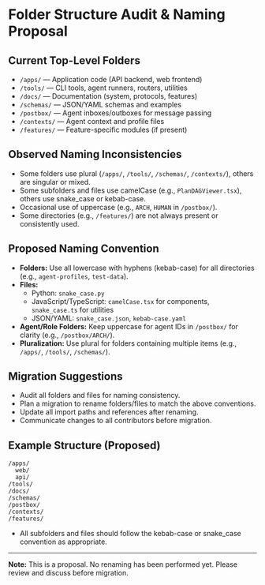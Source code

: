 # Folder Structure Audit & Naming Proposal

## Current Top-Level Folders

- `/apps/`      — Application code (API backend, web frontend)
- `/tools/`     — CLI tools, agent runners, routers, utilities
- `/docs/`      — Documentation (system, protocols, features)
- `/schemas/`   — JSON/YAML schemas and examples
- `/postbox/`   — Agent inboxes/outboxes for message passing
- `/contexts/`  — Agent context and profile files
- `/features/`  — Feature-specific modules (if present)

## Observed Naming Inconsistencies

- Some folders use plural (`/apps/`, `/tools/`, `/schemas/`, `/contexts/`), others are singular or mixed.
- Some subfolders and files use camelCase (e.g., `PlanDAGViewer.tsx`), others use snake_case or kebab-case.
- Occasional use of uppercase (e.g., `ARCH`, `HUMAN` in `/postbox/`).
- Some directories (e.g., `/features/`) are not always present or consistently used.

## Proposed Naming Convention

- **Folders:** Use all lowercase with hyphens (kebab-case) for all directories (e.g., `agent-profiles`, `test-data`).
- **Files:**
  - Python: `snake_case.py`
  - JavaScript/TypeScript: `camelCase.tsx` for components, `snake_case.ts` for utilities
  - JSON/YAML: `snake_case.json`, `kebab-case.yaml`
- **Agent/Role Folders:** Keep uppercase for agent IDs in `/postbox/` for clarity (e.g., `/postbox/ARCH/`).
- **Pluralization:** Use plural for folders containing multiple items (e.g., `/apps/`, `/tools/`, `/schemas/`).

## Migration Suggestions

- Audit all folders and files for naming consistency.
- Plan a migration to rename folders/files to match the above conventions.
- Update all import paths and references after renaming.
- Communicate changes to all contributors before migration.

## Example Structure (Proposed)

```
/apps/
  web/
  api/
/tools/
/docs/
/schemas/
/postbox/
/contexts/
/features/
```

- All subfolders and files should follow the kebab-case or snake_case convention as appropriate.

---

**Note:** This is a proposal. No renaming has been performed yet. Please review and discuss before migration. 